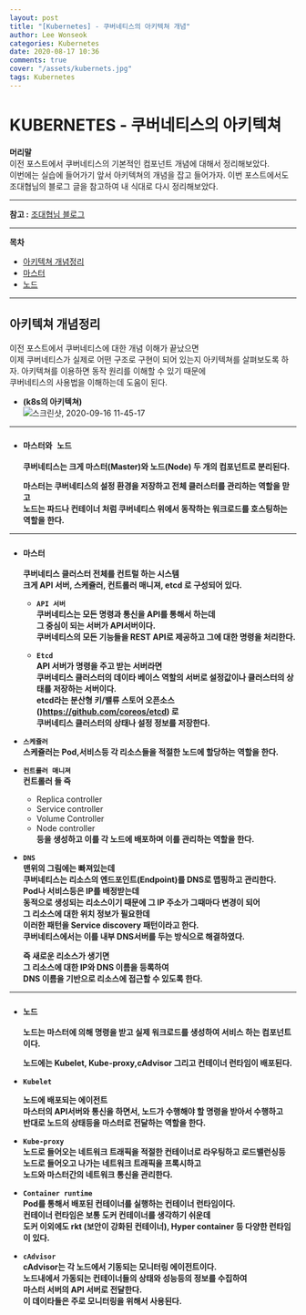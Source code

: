 ```yaml
---
layout: post
title: "[Kubernetes] - 쿠버네티스의 아키텍쳐 개념"
author: Lee Wonseok
categories: Kubernetes
date: 2020-08-17 10:36
comments: true
cover: "/assets/kubernets.jpg"
tags: Kubernetes
---
```




#  KUBERNETES - 쿠버네티스의 아키텍쳐    

**머리말**  
이전 포스트에서 쿠버네티스의 기본적인 컴포넌트 개념에 대해서 정리해보았다.  
이번에는 실습에 들어가기 앞서 아키텍쳐의 개념을 잡고 들어가자.
이번 포스트에서도 조대협님의 블로그 글을 참고하여 내 식대로 다시 정리해보았다.  


---

**참고  :**  [조대협님 블로그](https://bcho.tistory.com/1258?category=731548)
 
---


**목차**

- [아키텍쳐 개념정리](#a1)
- [마스터](#a2)
- [노드](#a3)

---

## 아키텍쳐 개념정리   <a name="a1"></a>



이전 포스트에서 쿠버네티스에 대한 개념 이해가 끝났으면  
이제 쿠버네티스가 실제로 어떤 구조로 구현이 되어 있는지 아키텍쳐를 살펴보도록 하자. 아키텍쳐를 이용하면 동작 원리를 이해할 수 있기 때문에  
쿠버네티스의 사용법을 이해하는데 도움이 된다.

* **(k8s의 아키텍쳐)**  
    ![스크린샷, 2020-09-16 11-45-17](https://user-images.githubusercontent.com/69498804/93286404-1eea6900-f812-11ea-8a90-dc6e79166d83.png)

---


* ### **``마스터와 노드``**  
    **쿠버네티스는 크게 마스터(Master)와 노드(Node) 두 개의 컴포넌트로 분리된다.**

    **마스터는 쿠버네티스의 설정 환경을 저장하고 전체 클러스터를 관리하는 역할을 맏고  
    노드는 파드나 컨테이너 처럼 쿠버네티스 위에서 동작하는 워크로드를 호스팅하는 역할을 한다.**

---

* ### **``마스터``**   <a name="a2"></a>
    **쿠버네티스 클러스터 전체를 컨트럴 하는 시스템  
    크게 API 서버, 스케쥴러, 컨트롤러 매니져, etcd 로 구성되어 있다.**



    * **``API 서버``**  
    **쿠버네티스는 모든 명령과 통신을 API를 통해서 하는데  
    그 중심이 되는 서버가 API서버이다.  
    쿠버네티스의 모든 기능들을 REST API로 제공하고 그에 대한 명령을 처리한다.**

    * **``Etcd``**  
    **API 서버가 명령을 주고 받는 서버라면  
    쿠버네티스 클러스터의 데이타 베이스 역할의 서버로 설정값이나 클러스터의 상태를 저장하는 서버이다.  
    etcd라는 분산형 키/밸류 스토어 오픈소스 ()https://github.com/coreos/etcd) 로  
    쿠버네티스 클러스터의 상태나 설정 정보를 저장한다.** 

* **``스케쥴러``**  
    **스케쥴러는 Pod,서비스등 각 리소스들을 적절한 노드에 할당하는 역할을 한다.**

* **``컨트롤러 매니져``**  
    **컨트롤러 들 즉**
     * Replica controller
     * Service controller
     * Volume Controller
     * Node controller   
     **등을 생성하고 이를 각 노드에 배포하며 이를 관리하는 역할을 한다.**


* **``DNS``**  
    **맨위의 그림에는 빠져있는데  
    쿠버네티스는 리소스의 엔드포인트(Endpoint)를 DNS로 맵핑하고 관리한다.  
    Pod나 서비스등은 IP를 배정받는데  
    동적으로 생성되는 리소스이기 때문에 그 IP 주소가 그때마다 변경이 되어  
    그 리소스에 대한 위치 정보가 필요한데  
    이러한 패턴을 Service discovery 패턴이라고 한다.  
    쿠버네티스에서는 이를 내부 DNS서버를 두는 방식으로 해결하였다.**

    **즉 새로운 리소스가 생기면  
    그 리소스에 대한 IP와 DNS 이름을 등록하여  
    DNS 이름을 기반으로 리소스에 접근할 수 있도록 한다.**

---

* ### **``노드``** <a name="a3"></a>
    **노드는 마스터에 의해 명령을 받고 실제 워크로드를 생성하여 서비스 하는 컴포넌트이다.**

    **노드에는 Kubelet, Kube-proxy,cAdvisor 그리고 컨테이너 런타임이 배포된다.**

* **``Kubelet``**  

    **노드에 배포되는 에이전트  
    마스터의 API서버와 통신을 하면서, 노드가 수행해야 할 명령을 받아서 수행하고  
    반대로 노드의 상태등을 마스터로 전달하는 역할을 한다.** 

* **``Kube-proxy``**  
    **노드로 들어오는 네트워크 트래픽을 적절한 컨테이너로 라우팅하고 로드밸런싱등  
    노드로 들어오고 나가는 네트워크 트래픽을 프록시하고  
    노드와 마스터간의 네트워크 통신을 관리한다.** 

* **``Container runtime``**  
    **Pod를 통해서 배포된 컨테이너를 실행하는 컨테이너 런타임이다.  
    컨테이너 런타임은 보통 도커 컨테이너를 생각하기 쉬운데  
    도커 이외에도 rkt (보안이 강화된 컨테이너), Hyper container 등 다양한 런타임이 있다.**

* **``cAdvisor``**  
    **cAdvisor는 각 노드에서 기동되는 모니터링 에이전트이다.  
    노드내에서 가동되는 컨테이너들의 상태와 성능등의 정보를 수집하여  
    마스터 서버의 API 서버로 전달한다.  
    이 데이타들은 주로 모니터링을 위해서 사용된다.**

